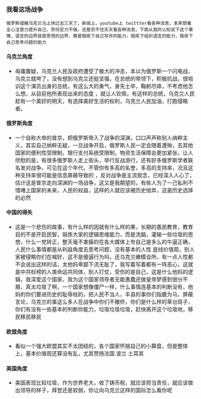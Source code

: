 ### 我看这场战争

```
俄罗斯侵略乌克兰马上快过去三天了，新闻上，youtube上 twittter看各种消息，本来想着全心注意力提升自己，奈何定力不强，还是忍不住天天看各种消息，下面从我的认知说下这个事情，语言的边界就是思想的边界，算是锻炼下自己写作的能力，锻炼下组织语言的能力，锻炼下自己思考问题的能力
```

#### 乌克兰角度

- 毋庸置疑，乌克兰人民及政府遭受了极大的冲击，本以为俄罗斯一个闪电战，乌克兰就垮了，没有想到乌克兰还挺坚强，在总统的带领下，积极抗战，很培训这个演员出身的总统，有这么大的勇气，身先士卒，鞠躬尽瘁，不考虑他怎么想，从目前他所表现出来的态度 ，就让人钦佩，有这样的总统，乌克兰人民趁有一个美好的明天，有选择美好生活的权利，乌克兰人民加油，打跑侵略者。

#### 俄罗斯角度

- 一个自称大帝的普京，把俄罗斯带入了战争的深渊，口口声声称别人纳粹主义，其实自己纳粹无疑，一旦战争开启，俄罗斯人民一定会随着遭殃，去其他国家的便利性受限制，银行支付系统受限制，物资生活保障会更加紧张，让人欣慰的是，有很多俄罗斯人走上街头，举行反战游行，还有好多俄罗斯学者联名发对战争，可见在这个年代，不管你有多高的名誉，多高的支持率，况且这种支持率很可能是信息屏蔽导致的 ，反对战争是主流观念，已经深入人心了， 估计这是普京走向深渊的一场战争，这又是我期望的，有些人为了一己私利不惜堵上国家的未来，人民的权益，这样的人就应该被历史抛弃，这是历史选择的必然

#### 中国的得失

- 这是一个悲伤的故事，有什么样的因就有什么样的果，长期的愚民教育，教育目的不是开启民智，锻炼大家的逻辑思维能力，而是洗脑，灌输一些垃圾的思想，什么一党转正，整天毫不害臊的在各大媒体上夸自己是多么的牛逼正确，人民什么事情都是从利益角度去思考问题，没有基本的人性 底线价值观，别人家被侵略你们在喊好，这不是傻逼行为吗，还乌克兰嫩模会所，有一点人性都不会说出这样的话，太他妈卑鄙下流无耻了，我写着写着都有一阵恶心，这就是中共标榜的人类命运共同体，别人打仗，受伤的是自己，这是什么他妈的逻辑，我深爱这个国家，我为这个国家领导者无能愚蠢还做皇帝梦感到很分不屑，真太垃圾了啊，一个国家想像僵尸一样，什么事情连基本的判断没有，他妈的你们要进历史的耻辱柱的，把人民不当人，丰县的事你们指鹿为马，屏蔽言论，乌克兰的事这么多人在战争中你们不撤侨，你们是什么样的草台班子，你们有没有一些基本的判断你能力，垃圾垃圾垃圾，赶快离开这个垃圾地，移民移民移民

#### 欧盟角度

- 看似一个强大欧盟其实不太团结的，各个国家怀揣自己的小算盘，但是整体上，基本价值观还算没有乱，尤其赞扬法国 波兰 土耳其

#### 美国角度

- 美国表现比较垃圾，作为世界老大，收了铸币税，就应该担当责任，就应该做出领导的样子，拜登还是软弱，你让向乌克兰这样的国际怎么看你呢

